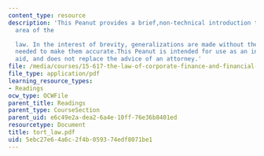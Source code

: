```yaml
---
content_type: resource
description: 'This Peanut provides a brief,non-technical introduction to a complex
  area of the

  law. In the interest of brevity, generalizations are made without the qualifications
  needed to make them accurate.This Peanut is intended for use as an instructional
  aid, and does not replace the advice of an attorney.'
file: /media/courses/15-617-the-law-of-corporate-finance-and-financial-markets-spring-2004/5ebc27e64a6c2f4b059374edf8071be1_tort_law.pdf
file_type: application/pdf
learning_resource_types:
- Readings
ocw_type: OCWFile
parent_title: Readings
parent_type: CourseSection
parent_uid: e6c49e2a-dea2-6a4e-10ff-76e36b8401ed
resourcetype: Document
title: tort_law.pdf
uid: 5ebc27e6-4a6c-2f4b-0593-74edf8071be1
---
```

